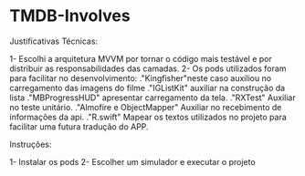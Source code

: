# TMDB-Involves

Justificativas Técnicas:

1- Escolhi a arquitetura MVVM por tornar o código mais testável e por distribuir as responsabilidades das camadas.
2- Os pods utilizados foram para facilitar no desenvolvimento:
."Kingfisher"neste caso auxiliou no carregamento das imagens do filme 
."IGListKit" auxiliar na construção da lista
."MBProgressHUD" apresentar carregamento da tela.
."RXTest" Auxiliar no teste unitário.
."Almofire e ObjectMapper" Auxiliar no recebimento de informações da api.
."R.swift" Mapear os textos utilizados no projeto para facilitar uma futura tradução do APP.

Instruções:

1- Instalar os pods
2- Escolher um simulador e executar o projeto
